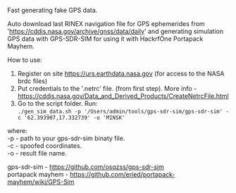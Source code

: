 Fast generating fake GPS data.
 
Auto download last RINEX navigation file for GPS ephemerides from 'https://cddis.nasa.gov/archive/gnss/data/daily' and generating simulation GPS data with GPS-SDR-SIM for using it with HackrfOne Portapack Mayhem.

How to use:
1) Register on site https://urs.earthdata.nasa.gov (for access to the NASA brdc files)
2) Put credentials to the '.netrc' file. (from first step). More info - https://cddis.nasa.gov/Data_and_Derived_Products/CreateNetrcFile.html
3) Go to the script folder. Run:<br>
`./gen_sim_data.sh -p '/Users/admin/tools/gps-sdr-sim/gps-sdr-sim' -c '62.393907,17.332739' -o 'MINSK'`

where:<br>
 -p  - path to your gps-sdr-sim binaty file.<br>
 -c  - spoofed coordinates.<br>
 -o  - result file name.<br>


gps-sdr-sim - https://github.com/osqzss/gps-sdr-sim<br>
portapack mayhem - https://github.com/eried/portapack-mayhem/wiki/GPS-Sim 
